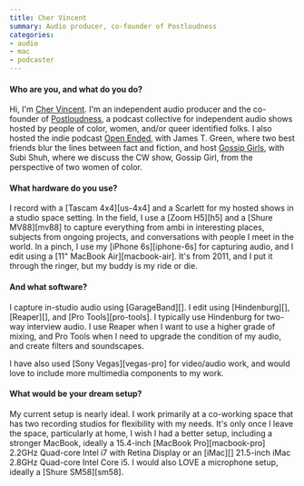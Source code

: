 ```yaml
---
title: Cher Vincent
summary: Audio producer, co-founder of Postloudness
categories:
- audio
- mac
- podcaster
---
```


#### Who are you, and what do you do?

Hi, I'm [Cher Vincent](http://chervincent.com/ "Cher's website."). I'm an independent audio producer and the co-founder of [Postloudness](http://www.postloudness.com/ "A podcast collective for shows hosted by people of color, women, and queer-identified hosts."), a podcast collective for independent audio shows hosted by people of color, women, and/or queer identified folks. I also hosted the indie podcast [Open Ended](http://www.openended.fm/ "Cher and James' podcast."), with James T. Green, where two best friends blur the lines between fact and fiction, and host [Gossip Girls](https://gossipgirls.simplecast.fm/ "Cher and Subi's podcast."), with Subi Shuh, where we discuss the CW show, Gossip Girl, from the perspective of two women of color. 

#### What hardware do you use?

I record with a [Tascam 4x4][us-4x4] and a Scarlett for my hosted shows in a studio space setting. In the field, I use a [Zoom H5][h5] and a [Shure MV88][mv88] to capture everything from ambi in interesting places, subjects from ongoing projects, and conversations with people I meet in the world. In a pinch, I use my [iPhone 6s][iphone-6s] for capturing audio, and I edit using a [11" MacBook Air][macbook-air]. It's from 2011, and I put it through the ringer, but my buddy is my ride or die. 

#### And what software?

I capture in-studio audio using [GarageBand][]. I edit using [Hindenburg][], [Reaper][], and [Pro Tools][pro-tools]. I typically use Hindenburg for two-way interview audio. I use Reaper when I want to use a higher grade of mixing, and Pro Tools when I need to upgrade the condition of my audio, and create filters and soundscapes.

I have also used [Sony Vegas][vegas-pro] for video/audio work, and would love to include more multimedia components to my work. 

#### What would be your dream setup?

My current setup is nearly ideal. I work primarily at a co-working space that has two recording studios for flexibility with my needs. It's only once I leave the space, particularly at home, I wish I had a better setup, including a stronger MacBook, ideally a 15.4-inch [MacBook Pro][macbook-pro] 2.2GHz Quad-core Intel i7 with Retina Display or an [iMac][] 21.5-inch iMac 2.8GHz Quad-core Intel Core i5. I would also LOVE a microphone setup, ideally a [Shure SM58][sm58]. 